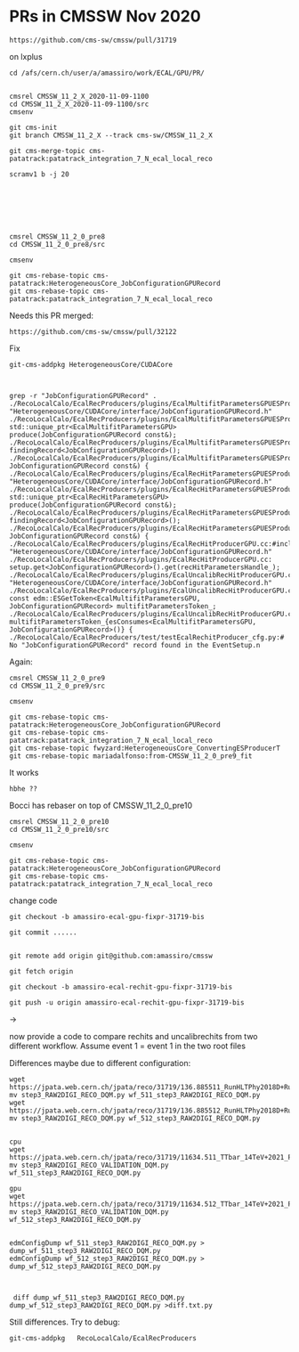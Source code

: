 PRs in CMSSW Nov 2020
====

    https://github.com/cms-sw/cmssw/pull/31719
    
    
on lxplus

    cd /afs/cern.ch/user/a/amassiro/work/ECAL/GPU/PR/

     
    cmsrel CMSSW_11_2_X_2020-11-09-1100
    cd CMSSW_11_2_X_2020-11-09-1100/src
    cmsenv
    
    git cms-init
    git branch CMSSW_11_2_X --track cms-sw/CMSSW_11_2_X
    
    git cms-merge-topic cms-patatrack:patatrack_integration_7_N_ecal_local_reco

    scramv1 b -j 20
    
    
    
    
    
    
    
    cmsrel CMSSW_11_2_0_pre8
    cd CMSSW_11_2_0_pre8/src
    
    cmsenv
    
    git cms-rebase-topic cms-patatrack:HeterogeneousCore_JobConfigurationGPURecord
    git cms-rebase-topic cms-patatrack:patatrack_integration_7_N_ecal_local_reco


    

    
    
Needs this PR merged:

    https://github.com/cms-sw/cmssw/pull/32122
    
    

Fix 

    git-cms-addpkg HeterogeneousCore/CUDACore

    
    
    grep -r "JobConfigurationGPURecord" .
    ./RecoLocalCalo/EcalRecProducers/plugins/EcalMultifitParametersGPUESProducer.cc:#include "HeterogeneousCore/CUDACore/interface/JobConfigurationGPURecord.h"
    ./RecoLocalCalo/EcalRecProducers/plugins/EcalMultifitParametersGPUESProducer.cc:  std::unique_ptr<EcalMultifitParametersGPU> produce(JobConfigurationGPURecord const&);
    ./RecoLocalCalo/EcalRecProducers/plugins/EcalMultifitParametersGPUESProducer.cc:  findingRecord<JobConfigurationGPURecord>();
    ./RecoLocalCalo/EcalRecProducers/plugins/EcalMultifitParametersGPUESProducer.cc:    JobConfigurationGPURecord const&) {
    ./RecoLocalCalo/EcalRecProducers/plugins/EcalRecHitParametersGPUESProducer.cc:#include "HeterogeneousCore/CUDACore/interface/JobConfigurationGPURecord.h"
    ./RecoLocalCalo/EcalRecProducers/plugins/EcalRecHitParametersGPUESProducer.cc:  std::unique_ptr<EcalRecHitParametersGPU> produce(JobConfigurationGPURecord const&);
    ./RecoLocalCalo/EcalRecProducers/plugins/EcalRecHitParametersGPUESProducer.cc:  findingRecord<JobConfigurationGPURecord>();
    ./RecoLocalCalo/EcalRecProducers/plugins/EcalRecHitParametersGPUESProducer.cc:    JobConfigurationGPURecord const&) {
    ./RecoLocalCalo/EcalRecProducers/plugins/EcalRecHitProducerGPU.cc:#include "HeterogeneousCore/CUDACore/interface/JobConfigurationGPURecord.h"
    ./RecoLocalCalo/EcalRecProducers/plugins/EcalRecHitProducerGPU.cc:  setup.get<JobConfigurationGPURecord>().get(recHitParametersHandle_);
    ./RecoLocalCalo/EcalRecProducers/plugins/EcalUncalibRecHitProducerGPU.cc:#include "HeterogeneousCore/CUDACore/interface/JobConfigurationGPURecord.h"
    ./RecoLocalCalo/EcalRecProducers/plugins/EcalUncalibRecHitProducerGPU.cc:  const edm::ESGetToken<EcalMultifitParametersGPU, JobConfigurationGPURecord> multifitParametersToken_;
    ./RecoLocalCalo/EcalRecProducers/plugins/EcalUncalibRecHitProducerGPU.cc:      multifitParametersToken_{esConsumes<EcalMultifitParametersGPU, JobConfigurationGPURecord>()} {
    ./RecoLocalCalo/EcalRecProducers/test/testEcalRechitProducer_cfg.py:#   No "JobConfigurationGPURecord" record found in the EventSetup.n



    
    
    
    
    
    
Again:

    cmsrel CMSSW_11_2_0_pre9
    cd CMSSW_11_2_0_pre9/src
    
    cmsenv
    
    git cms-rebase-topic cms-patatrack:HeterogeneousCore_JobConfigurationGPURecord
    git cms-rebase-topic cms-patatrack:patatrack_integration_7_N_ecal_local_reco
    git cms-rebase-topic fwyzard:HeterogeneousCore_ConvertingESProducerT
    git cms-rebase-topic mariadalfonso:from-CMSSW_11_2_0_pre9_fit


It works

    hbhe ??    
    

Bocci has rebaser on top of CMSSW_11_2_0_pre10



    cmsrel CMSSW_11_2_0_pre10
    cd CMSSW_11_2_0_pre10/src
    
    cmsenv
    
    git cms-rebase-topic cms-patatrack:HeterogeneousCore_JobConfigurationGPURecord
    git cms-rebase-topic cms-patatrack:patatrack_integration_7_N_ecal_local_reco
    
    
    
change code
 
    git checkout -b amassiro-ecal-gpu-fixpr-31719-bis
    
    git commit ......
    
    
    git remote add origin git@github.com:amassiro/cmssw
 
    git fetch origin
    
    git checkout -b amassiro-ecal-rechit-gpu-fixpr-31719-bis

    git push -u origin amassiro-ecal-rechit-gpu-fixpr-31719-bis

    
    
-> 

now provide a code to compare rechits and uncalibrechits from two different workflow.
Assume event 1 = event 1 in the two root files

Differences maybe due to different configuration:

    wget https://jpata.web.cern.ch/jpata/reco/31719/136.885511_RunHLTPhy2018D+RunHLTPhy2018D+HLTDR2_2018+RECODR2_2018reHLT_ECALOnlyCPU+HARVEST2018_ECALOnly/step3_RAW2DIGI_RECO_DQM.py
    mv step3_RAW2DIGI_RECO_DQM.py wf_511_step3_RAW2DIGI_RECO_DQM.py
    wget https://jpata.web.cern.ch/jpata/reco/31719/136.885512_RunHLTPhy2018D+RunHLTPhy2018D+HLTDR2_2018+RECODR2_2018reHLT_ECALOnlyGPU+HARVEST2018_ECALOnly/step3_RAW2DIGI_RECO_DQM.py
    mv step3_RAW2DIGI_RECO_DQM.py wf_512_step3_RAW2DIGI_RECO_DQM.py

    
    cpu
    wget https://jpata.web.cern.ch/jpata/reco/31719/11634.511_TTbar_14TeV+2021_Patatrack_ECALOnlyCPU+TTbar_14TeV_TuneCP5_GenSim+Digi+Reco+HARVEST/step3_RAW2DIGI_RECO_VALIDATION_DQM.py
    mv step3_RAW2DIGI_RECO_VALIDATION_DQM.py wf_511_step3_RAW2DIGI_RECO_DQM.py    
    
    gpu
    wget https://jpata.web.cern.ch/jpata/reco/31719/11634.512_TTbar_14TeV+2021_Patatrack_ECALOnlyGPU+TTbar_14TeV_TuneCP5_GenSim+Digi+Reco+HARVEST/step3_RAW2DIGI_RECO_VALIDATION_DQM.py
    mv step3_RAW2DIGI_RECO_VALIDATION_DQM.py wf_512_step3_RAW2DIGI_RECO_DQM.py
    
    
    edmConfigDump wf_511_step3_RAW2DIGI_RECO_DQM.py > dump_wf_511_step3_RAW2DIGI_RECO_DQM.py
    edmConfigDump wf_512_step3_RAW2DIGI_RECO_DQM.py > dump_wf_512_step3_RAW2DIGI_RECO_DQM.py
    

    
     diff dump_wf_511_step3_RAW2DIGI_RECO_DQM.py dump_wf_512_step3_RAW2DIGI_RECO_DQM.py >diff.txt.py
     
     
     
Still differences.
Try to debug:

    git-cms-addpkg   RecoLocalCalo/EcalRecProducers
    
    
 
 
    
 
 
 
 
 
 
 
